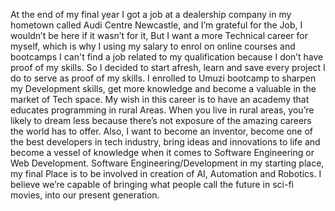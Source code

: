 At the end of my final year I got a job at a dealership company in my hometown called Audi Centre Newcastle, 
and I’m grateful for the Job, I wouldn’t be here if it wasn’t for it, But I want a more Technical career for myself, 
which is why  I using my salary to enrol on online courses and bootcamps 
I can't find a job related to my qualification because I don’t have proof of my skills. 
So I decided to start afresh, learn and save every project I do to serve as proof of my skills. 
I enrolled to Umuzi bootcamp to sharpen my Development skills, get more knowledge and become a valuable in the market of Tech space. 
My  wish in this career is to have an academy that educates programming in rural Areas. When you live in rural areas, 
you’re likely to dream less because there’s not exposure of the amazing careers the world has to offer. Also, I want to become an inventor, 
become one of the best developers in tech industry, bring ideas and innovations to life and become a vessel of knowledge when it comes to Software Engineering or Web Development. 
Software Engineering/Development in my starting place, my final Place is to be involved in creation of AI, Automation and Robotics. 
I believe we’re capable of bringing what people call the future in sci-fi movies, into our present generation.
